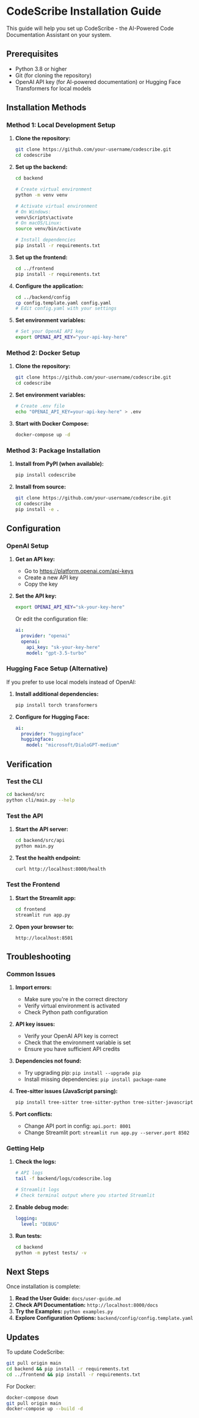 # CodeScribe Installation Guide

This guide will help you set up CodeScribe - the AI-Powered Code Documentation Assistant on your system.

## Prerequisites

- Python 3.8 or higher
- Git (for cloning the repository)
- OpenAI API key (for AI-powered documentation) or Hugging Face Transformers for local models

## Installation Methods

### Method 1: Local Development Setup

1. **Clone the repository:**
   ```bash
   git clone https://github.com/your-username/codescribe.git
   cd codescribe
   ```

2. **Set up the backend:**
   ```bash
   cd backend
   
   # Create virtual environment
   python -m venv venv
   
   # Activate virtual environment
   # On Windows:
   venv\Scripts\activate
   # On macOS/Linux:
   source venv/bin/activate
   
   # Install dependencies
   pip install -r requirements.txt
   ```

3. **Set up the frontend:**
   ```bash
   cd ../frontend
   pip install -r requirements.txt
   ```

4. **Configure the application:**
   ```bash
   cd ../backend/config
   cp config.template.yaml config.yaml
   # Edit config.yaml with your settings
   ```

5. **Set environment variables:**
   ```bash
   # Set your OpenAI API key
   export OPENAI_API_KEY="your-api-key-here"
   ```

### Method 2: Docker Setup

1. **Clone the repository:**
   ```bash
   git clone https://github.com/your-username/codescribe.git
   cd codescribe
   ```

2. **Set environment variables:**
   ```bash
   # Create .env file
   echo "OPENAI_API_KEY=your-api-key-here" > .env
   ```

3. **Start with Docker Compose:**
   ```bash
   docker-compose up -d
   ```

### Method 3: Package Installation

1. **Install from PyPI (when available):**
   ```bash
   pip install codescribe
   ```

2. **Install from source:**
   ```bash
   git clone https://github.com/your-username/codescribe.git
   cd codescribe
   pip install -e .
   ```

## Configuration

### OpenAI Setup

1. **Get an API key:**
   - Go to https://platform.openai.com/api-keys
   - Create a new API key
   - Copy the key

2. **Set the API key:**
   ```bash
   export OPENAI_API_KEY="sk-your-key-here"
   ```

   Or edit the configuration file:
   ```yaml
   ai:
     provider: "openai"
     openai:
       api_key: "sk-your-key-here"
       model: "gpt-3.5-turbo"
   ```

### Hugging Face Setup (Alternative)

If you prefer to use local models instead of OpenAI:

1. **Install additional dependencies:**
   ```bash
   pip install torch transformers
   ```

2. **Configure for Hugging Face:**
   ```yaml
   ai:
     provider: "huggingface"
     huggingface:
       model: "microsoft/DialoGPT-medium"
   ```

## Verification

### Test the CLI

```bash
cd backend/src
python cli/main.py --help
```

### Test the API

1. **Start the API server:**
   ```bash
   cd backend/src/api
   python main.py
   ```

2. **Test the health endpoint:**
   ```bash
   curl http://localhost:8000/health
   ```

### Test the Frontend

1. **Start the Streamlit app:**
   ```bash
   cd frontend
   streamlit run app.py
   ```

2. **Open your browser to:**
   ```
   http://localhost:8501
   ```

## Troubleshooting

### Common Issues

1. **Import errors:**
   - Make sure you're in the correct directory
   - Verify virtual environment is activated
   - Check Python path configuration

2. **API key issues:**
   - Verify your OpenAI API key is correct
   - Check that the environment variable is set
   - Ensure you have sufficient API credits

3. **Dependencies not found:**
   - Try upgrading pip: `pip install --upgrade pip`
   - Install missing dependencies: `pip install package-name`

4. **Tree-sitter issues (JavaScript parsing):**
   ```bash
   pip install tree-sitter tree-sitter-python tree-sitter-javascript
   ```

5. **Port conflicts:**
   - Change API port in config: `api.port: 8001`
   - Change Streamlit port: `streamlit run app.py --server.port 8502`

### Getting Help

1. **Check the logs:**
   ```bash
   # API logs
   tail -f backend/logs/codescribe.log
   
   # Streamlit logs
   # Check terminal output where you started Streamlit
   ```

2. **Enable debug mode:**
   ```yaml
   logging:
     level: "DEBUG"
   ```

3. **Run tests:**
   ```bash
   cd backend
   python -m pytest tests/ -v
   ```

## Next Steps

Once installation is complete:

1. **Read the User Guide:** `docs/user-guide.md`
2. **Check API Documentation:** `http://localhost:8000/docs`
3. **Try the Examples:** `python examples.py`
4. **Explore Configuration Options:** `backend/config/config.template.yaml`

## Updates

To update CodeScribe:

```bash
git pull origin main
cd backend && pip install -r requirements.txt
cd ../frontend && pip install -r requirements.txt
```

For Docker:
```bash
docker-compose down
git pull origin main
docker-compose up --build -d
```